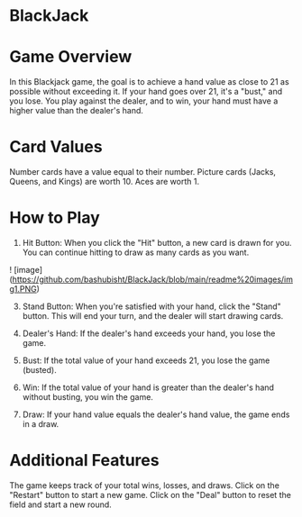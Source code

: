# BlackJack

# Game Overview
In this Blackjack game, the goal is to achieve a hand value as close to 21 as possible without exceeding it. If your hand goes over 21, it's a "bust," and you lose. You play against the dealer, and to win, your hand must have a higher value than the dealer's hand.

# Card Values
Number cards have a value equal to their number.
Picture cards (Jacks, Queens, and Kings) are worth 10.
Aces are worth 1.

# How to Play
1. Hit Button:
When you click the "Hit" button, a new card is drawn for you. You can continue hitting to draw as many cards as you want.

! [image] (https://github.com/bashubisht/BlackJack/blob/main/readme%20images/img1.PNG)

3. Stand Button:
When you're satisfied with your hand, click the "Stand" button. This will end your turn, and the dealer will start drawing cards.

4. Dealer's Hand:
If the dealer's hand exceeds your hand, you lose the game.

5. Bust:
If the total value of your hand exceeds 21, you lose the game (busted).

6. Win:
If the total value of your hand is greater than the dealer's hand without busting, you win the game.

7. Draw:
If your hand value equals the dealer's hand value, the game ends in a draw.

# Additional Features
The game keeps track of your total wins, losses, and draws.
Click on the "Restart" button to start a new game.
Click on the "Deal" button to reset the field and start a new round.
